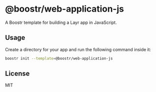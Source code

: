 # @boostr/web-application-js

A Boostr template for building a Layr app in JavaScript.

## Usage

Create a directory for your app and run the following command inside it:

```sh
boostr init --template=@boostr/web-application-js
```

## License

MIT
